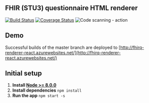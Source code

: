 ## FHIR (STU3) questionnaire HTML renderer

[![Build Status](https://travis-ci.org/gavinl/fhirq-renderer-react.svg?branch=master)](https://travis-ci.org/gavinl/fhirq-renderer-react)
[![Coverage Status](https://coveralls.io/repos/github/gavinl/fhirq-renderer-react/badge.svg?branch=master)](https://coveralls.io/github/gavinl/fhirq-renderer-react?branch=master)
![Code scanning - action](https://github.com/gavinl/fhirq-renderer-react/workflows/Code%20scanning%20-%20action/badge.svg)
## Demo
Successful builds of the master branch are deployed to [http://fhirq-renderer-react.azurewebsites.net/](http://fhirq-renderer-react.azurewebsites.net/)

## Initial setup
1. **Install [Node >= 8.0.0](https://nodejs.org)**
2. **Install dependencies** `npm install`
3. **Run the app** `npm start -s`
